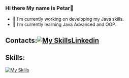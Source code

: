 ### Hi there My name is Petar👋

- 🔭 I’m currently working on developing my Java skills.
- 🌱 I’m currently learning Java Advanced and OOP.
<!--
**PetarGPetrov/PetarGPetrov** is a ✨ _special_ ✨ repository because its `README.md` (this file) appears on your GitHub profile.

Here are some ideas to get you started:

- 🔭 I’m currently working on ...
- 🌱 I’m currently learning ...
- 👯 I’m looking to collaborate on ...
- 🤔 I’m looking for help with ...
- 💬 Ask me about ...
- 📫 How to reach me: ...
- 😄 Pronouns: ...
- ⚡ Fun fact: ...
-->
## Contacts:[![My Skills](https://skillicons.dev/icons?i=linkedin&perline=)](https://skillicons.dev)[Linkedin](https://www.linkedin.com/in/petar-petrov-97a64923a/)



## Skills: 
[![My Skills](https://skillicons.dev/icons?i=java,vscode,idea,github)](https://skillicons.dev)
